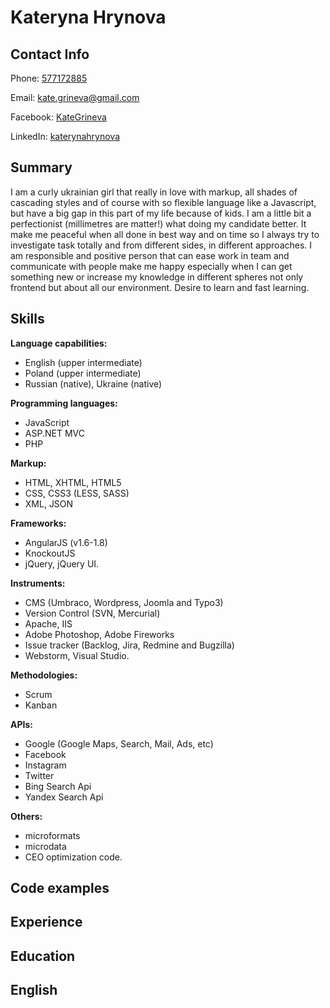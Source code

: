 # Kateryna Hrynova

## Contact Info
Phone: [577172885](tel:+48577172885)

Email: [kate.grineva@gmail.com](mailto:kate.grineva@gmail.com)

Facebook: [KateGrineva](https://www.facebook.com/KateGrineva)

LinkedIn: [katerynahrynova](http://www.linkedin.com/in/katerynahrynova)

## Summary
I am a curly ukrainian girl that really in love with markup, all shades of cascading styles and of course with so flexible language like a Javascript, but have a big gap in this part of my life because of kids. I am a little bit a perfectionist (millimetres are matter!) what doing my candidate better. It make me peaceful when all done in best way and on time so I always try to investigate task totally and from different sides, in different approaches. I am responsible and positive person that can ease work in team and communicate with people make me happy especially when I can get something new or increase my knowledge in different spheres not only frontend but about all our environment. Desire to learn and fast learning.

## Skills
**Language capabilities:** 
* English (upper intermediate)
* Poland (upper intermediate)
* Russian (native), Ukraine (native)

**Programming languages:** 
* JavaScript
* ASP.NET MVC
* PHP

**Markup:** 
* HTML, XHTML, HTML5
* CSS, CSS3 (LESS, SASS)
* XML, JSON

**Frameworks:** 
* AngularJS (v1.6-1.8)
* KnockoutJS
* jQuery, jQuery UI.

**Instruments:** 
* CMS (Umbraco, Wordpress, Joomla and Typo3)
* Version Control (SVN, Mercurial)
* Apache, IIS
* Adobe Photoshop, Adobe Fireworks
* Issue tracker (Backlog, Jira, Redmine and Bugzilla)
* Webstorm, Visual Studio.

**Methodologies:** 
* Scrum
* Kanban

**APIs:** 
* Google (Google Maps, Search, Mail, Ads, etc)
* Facebook
* Instagram
* Twitter
* Bing Search Api
* Yandex Search Api

**Others:** 
* microformats
* microdata
* CEO optimization code.

## Code examples
## Experience
## Education
## English
